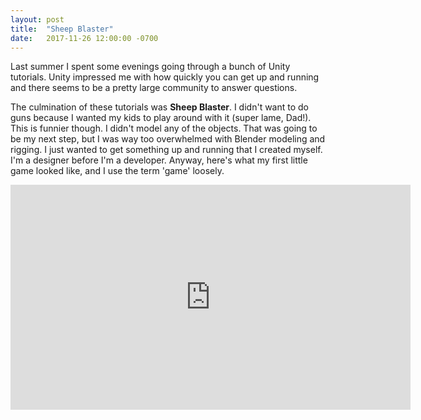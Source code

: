 ```yaml
---
layout: post
title:  "Sheep Blaster"
date:   2017-11-26 12:00:00 -0700
---
```

Last summer I spent some evenings going through a bunch of Unity tutorials. Unity impressed me with how quickly you can get up and running and there seems to be a pretty large community to answer questions.

The culmination of these tutorials was **Sheep Blaster**. I didn't want to do guns because I wanted my kids to play around with it (super lame, Dad!). This is funnier though. I didn't model any of the objects. That was going to be my next step, but I was way too overwhelmed with Blender modeling and rigging. I just wanted to get something up and running that I created myself. I'm a designer before I'm a developer. Anyway, here's what my first little game looked like, and I use the term 'game' loosely.

<iframe width="640" height="360" src="https://www.youtube.com/embed/aSOfvy2PrcA" frameborder="0" gesture="media" allow="encrypted-media" allowfullscreen></iframe>
